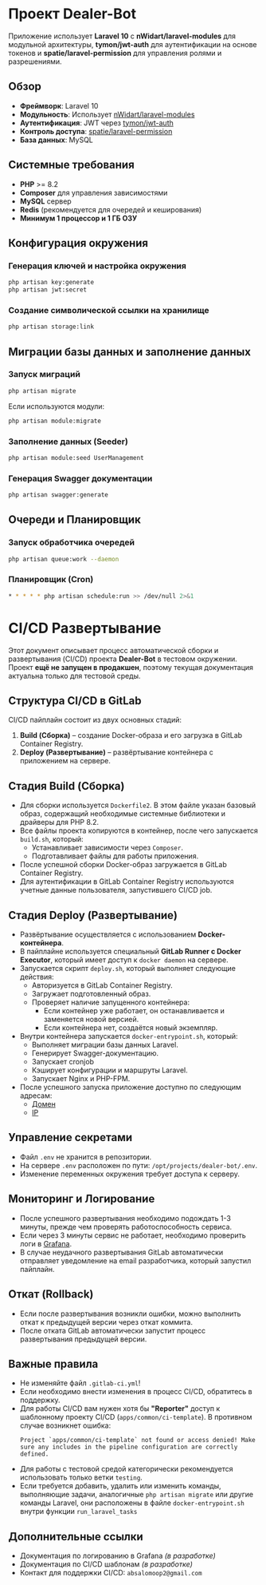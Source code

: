 # Проект Dealer-Bot
Приложение использует **Laravel 10** с **nWidart/laravel-modules** для модульной архитектуры, **tymon/jwt-auth** для аутентификации на основе токенов и **spatie/laravel-permission** для управления ролями и разрешениями.

## Обзор
- **Фреймворк**: Laravel 10
- **Модульность**: Использует [nWidart/laravel-modules](https://nwidart.com/laravel-modules/v6/introduction)
- **Аутентификация**: JWT через [tymon/jwt-auth](https://github.com/tymondesigns/jwt-auth)
- **Контроль доступа**: [spatie/laravel-permission](https://github.com/spatie/laravel-permission)
- **База данных**: MySQL

## Системные требования
- **PHP** >= 8.2
- **Composer** для управления зависимостями
- **MySQL** сервер
- **Redis** (рекомендуется для очередей и кеширования)
- **Минимум 1 процессор и 1 ГБ ОЗУ**

## Конфигурация окружения
### Генерация ключей и настройка окружения
```bash
php artisan key:generate
php artisan jwt:secret
```

### Создание символической ссылки на хранилище
```bash
php artisan storage:link
```

## Миграции базы данных и заполнение данных
### Запуск миграций
```bash
php artisan migrate
```

Если используются модули:
```bash
php artisan module:migrate
```

### Заполнение данных (Seeder)
```bash
php artisan module:seed UserManagement
```

### Генерация Swagger документации
```bash
php artisan swagger:generate
```

## Очереди и Планировщик
### Запуск обработчика очередей
```bash
php artisan queue:work --daemon
```

### Планировщик (Cron)
```bash
* * * * * php artisan schedule:run >> /dev/null 2>&1
```

# CI/CD Развертывание

Этот документ описывает процесс автоматической сборки и развертывания (CI/CD) проекта **Dealer-Bot** в тестовом окружении. Проект **ещё не запущен в продакшен**, поэтому текущая документация актуальна только для тестовой среды.

## Структура CI/CD в GitLab

CI/CD пайплайн состоит из двух основных стадий:

1. **Build (Сборка)** – создание Docker-образа и его загрузка в GitLab Container Registry.
2. **Deploy (Развертывание)** – развёртывание контейнера с приложением на сервере.

## Стадия Build (Сборка)

- Для сборки используется `Dockerfile2`. В этом файле указан базовый образ, содержащий необходимые системные библиотеки и драйверы для PHP 8.2.
- Все файлы проекта копируются в контейнер, после чего запускается `build.sh`, который:
  - Устанавливает зависимости через `Composer`.
  - Подготавливает файлы для работы приложения.
- После успешной сборки Docker-образ загружается в GitLab Container Registry.
- Для аутентификации в GitLab Container Registry используются учетные данные пользователя, запустившего CI/CD job.

## Стадия Deploy (Развертывание)

- Развёртывание осуществляется с использованием **Docker-контейнера**.
- В пайплайне используется специальный **GitLab Runner с Docker Executor**, который имеет доступ к `docker daemon` на сервере.
- Запускается скрипт `deploy.sh`, который выполняет следующие действия:
  - Авторизуется в GitLab Container Registry.
  - Загружает подготовленный образ.
  - Проверяет наличие запущенного контейнера:
    - Если контейнер уже работает, он останавливается и заменяется новой версией.
    - Если контейнера нет, создаётся новый экземпляр.
- Внутри контейнера запускается `docker-entrypoint.sh`, который:
  - Выполняет миграции базы данных Laravel.
  - Генерирует Swagger-документацию.
  - Запускает cronjob
  - Кэширует конфигурации и маршруты Laravel.
  - Запускает Nginx и PHP-FPM.
- После успешного запуска приложение доступно по следующим адресам:
  - [Домен](https://dealerbot.stemdev.uz)
  - [IP](http://185.185.71.178:8050)

## Управление секретами

- Файл `.env` не хранится в репозитории.
- На сервере `.env` расположен по пути: `/opt/projects/dealer-bot/.env`.
- Изменение переменных окружения требует доступа к серверу.

## Мониторинг и Логирование

- После успешного развертывания необходимо подождать 1-3 минуты, прежде чем проверять работоспособность сервиса.
- Если через 3 минуты сервис не работает, необходимо проверить логи в [Grafana](https://grafana.stemdev.uz).
- В случае неудачного развертывания GitLab автоматически отправляет уведомление на email разработчика, который запустил пайплайн.

## Откат (Rollback)

- Если после развертывания возникли ошибки, можно выполнить откат к предыдущей версии через откат коммита.
- После отката GitLab автоматически запустит процесс развертывания предыдущей версии.

## Важные правила

- Не изменяйте файл `.gitlab-ci.yml`!
- Если необходимо внести изменения в процесс CI/CD, обратитесь в поддержку.
- Для работы CI/CD вам нужен хотя бы **"Reporter"** доступ к шаблонному проекту CI/CD (`apps/common/ci-template`). В противном случае возникнет ошибка:
  ```
  Project `apps/common/ci-template` not found or access denied! Make sure any includes in the pipeline configuration are correctly defined.
  ```
- Для работы с тестовой средой категорически рекомендуется использовать только ветки `testing`.
- Если требуется добавить, удалить или изменить команды, выполняющие задачи, аналогичные `php artisan migrate` или другие команды Laravel, они расположены в файле `docker-entrypoint.sh` внутри функции `run_laravel_tasks`

## Дополнительные ссылки

- Документация по логированию в Grafana *(в разработке)*
- Документация по CI/CD шаблонам *(в разработке)*
- Контакт для поддержки CI/CD: `absalomoop2@gmail.com`

